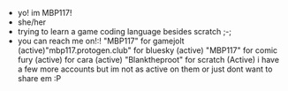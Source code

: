 - yo! im MBP117!
- she/her
- trying to learn a game coding language besides scratch ;-; 
- you can reach me on!:! "MBP117" for gamejolt (active)"mbp117.protogen.club"
for bluesky (active) "MBP117" for comic fury (active) for cara (active) "Blanktheproot" for scratch (Active)
i have a few more accounts but im not as active on them or just dont want to share em :P


<!---
MBP117thelemon/MBP117thelemon is a ✨ special ✨ repository because its `README.md` (this file) appears on your GitHub profile.
You can click the Preview link to take a look at your changes.
--->
